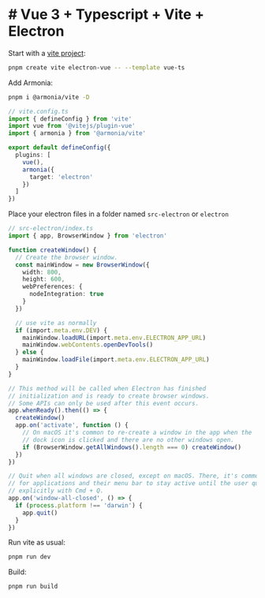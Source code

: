 # # Vue 3 + Typescript + Vite + Electron

Start with a [vite project](https://vitejs.dev/guide/#scaffolding-your-first-vite-project):

```bash
pnpm create vite electron-vue -- --template vue-ts
```

Add Armonia:

```bash
pnpm i @armonia/vite -D
```

```ts
// vite.config.ts
import { defineConfig } from 'vite'
import vue from '@vitejs/plugin-vue'
import { armonia } from '@armonia/vite'

export default defineConfig({
  plugins: [
    vue(),
    armonia({
      target: 'electron'
    })
  ]
})
```

Place your electron files in a folder named `src-electron` or `electron`

```ts
// src-electron/index.ts
import { app, BrowserWindow } from 'electron'

function createWindow() {
  // Create the browser window.
  const mainWindow = new BrowserWindow({
    width: 800,
    height: 600,
    webPreferences: {
      nodeIntegration: true
    }
  })

  // use vite as normally
  if (import.meta.env.DEV) {
    mainWindow.loadURL(import.meta.env.ELECTRON_APP_URL)
    mainWindow.webContents.openDevTools()
  } else {
    mainWindow.loadFile(import.meta.env.ELECTRON_APP_URL)
  }
}

// This method will be called when Electron has finished
// initialization and is ready to create browser windows.
// Some APIs can only be used after this event occurs.
app.whenReady().then(() => {
  createWindow()
  app.on('activate', function () {
    // On macOS it's common to re-create a window in the app when the
    // dock icon is clicked and there are no other windows open.
    if (BrowserWindow.getAllWindows().length === 0) createWindow()
  })
})

// Quit when all windows are closed, except on macOS. There, it's common
// for applications and their menu bar to stay active until the user quits
// explicitly with Cmd + Q.
app.on('window-all-closed', () => {
  if (process.platform !== 'darwin') {
    app.quit()
  }
})
```

Run vite as usual:

```bash
pnpm run dev
```

Build:

```bash
pnpm run build
```

